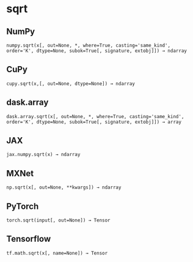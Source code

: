 # sqrt

## NumPy

```
numpy.sqrt(x[, out=None, *, where=True, casting='same_kind', order='K', dtype=None, subok=True[, signature, extobj]]) → ndarray
```

## CuPy

```
cupy.sqrt(x,[, out=None, dtype=None]) → ndarray
```

## dask.array

```
dask.array.sqrt(x[, out=None, *, where=True, casting='same_kind', order='K', dtype=None, subok=True[, signature, extobj]]) → array
```

## JAX

```
jax.numpy.sqrt(x) → ndarray
```

## MXNet

```
np.sqrt(x[, out=None, **kwargs]) → ndarray
```

## PyTorch

```
torch.sqrt(input[, out=None]) → Tensor
```

## Tensorflow

```
tf.math.sqrt(x[, name=None]) → Tensor
```

